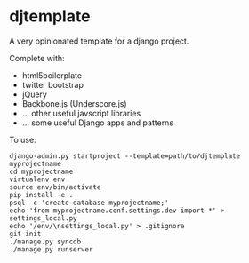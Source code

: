 djtemplate
==========

A very opinionated template for a django project.

Complete with:

* html5boilerplate
* twitter bootstrap
* jQuery
* Backbone.js (Underscore.js)
* ... other useful javscript libraries
* ... some useful Django apps and patterns

To use:

    django-admin.py startproject --template=path/to/djtemplate myprojectname
    cd myprojectname
    virtualenv env
    source env/bin/activate
    pip install -e .
    psql -c 'create database myprojectname;'
    echo 'from myprojectname.conf.settings.dev import *' > settings_local.py
    echo '/env/\nsettings_local.py' > .gitignore
    git init
    ./manage.py syncdb
    ./manage.py runserver
